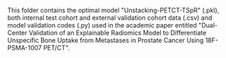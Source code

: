 This folder contains the optimal model "Unstacking-PETCT-TSpR" (.pkl), both internal test cohort and external validation cohort data (.csv) and model validation codes (.py) used in the academic paper entitled "Dual-Center Validation of an Explainable Radiomics Model to Differentiate Unspecific Bone Uptake from Metastases in Prostate Cancer Using 18F-PSMA-1007 PET/CT".
